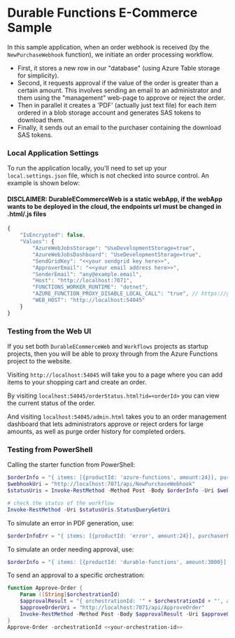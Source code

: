 # Durable Functions E-Commerce Sample

In this sample application, when an order webhook is received (by the `NewPurchaseWebhook` function), we initiate an order processing workflow.

- First, it stores a new row in our "database" (using Azure Table storage for simplicity). 
- Second, it requests approval if the value of the order is greater than a certain amount. This involves sending an email to an administrator and them using the "management" web-page to approve or reject the order.
- Then in parallel it creates a 'PDF' (actually just text file) for each item ordered in a blob storage account and generates SAS tokens to download them. 
- Finally, it sends out an email to the purchaser containing the download SAS tokens.

### Local Application Settings

To run the application locally, you'll need to set up your `local.settings.json` file, which is not checked into source control. An example is shown below:

#### DISCLAIMER: DurableECommerceWeb is a static webApp, if the webApp wants to be deployed in the cloud, the endpoints url must be changed in .html/.js files

```javascript
{
    "IsEncrypted": false,
    "Values": {
        "AzureWebJobsStorage": "UseDevelopmentStorage=true",
        "AzureWebJobsDashboard": "UseDevelopmentStorage=true",
        "SendGridKey": "<<your sendgrid key here>>",
        "ApproverEmail": "<<your email address here>>",
        "SenderEmail": "any@example.email",
        "Host": "http://localhost:7071",
        "FUNCTIONS_WORKER_RUNTIME": "dotnet",
        "AZURE_FUNCTION_PROXY_DISABLE_LOCAL_CALL": "true", // https://github.com/Azure/azure-functions-core-tools/issues/319
        "WEB_HOST": "http://localhost:54045"
    }
}
```

### Testing from the Web UI

If you set both `DurableECommerceWeb` and `Workflows` projects as startup projects, then you will be able to proxy through from the Azure Functions project to the website.

Visiting `http://localhost:54045` will take you to a page where you can add items to your shopping cart and create an order.

By visiting `localhost:54045/orderStatus.html?id=<orderId>` you can view the current status of the order.

And visiting `localhost:54045/admin.html` takes you to an order management dashboard that lets administrators approve or reject orders for large amounts, as well as purge order history for completed orders.

### Testing from PowerShell

Calling the starter function from PowerShell: 

```powershell
$orderInfo = "{ items: [{productId: 'azure-functions', amount:24}], purchaserEmail:'your@email.com' }"
$webhookUri = "http://localhost:7071/api/NewPurchaseWebhook"
$statusUris = Invoke-RestMethod -Method Post -Body $orderInfo -Uri $webhookUri

# check the status of the workflow
Invoke-RestMethod -Uri $statusUris.StatusQueryGetUri
```

To simulate an error in PDF generation, use:
```powershell
$orderInfoErr = "{ items: [{productId: 'error', amount:24}], purchaserEmail:'your@email.com' }"
```

To simulate an order needing approval, use:

```powershell
$orderInfo = "{ items: [{productId: 'durable-functions', amount:3000}], purchaserEmail:'your@email.com' }"
```

To send an approval to a specific orchestration:

```powershell
function Approve-Order {
    Param ([String]$orchestrationId)
    $approvalResult = "{ orchestrationId: '" + $orchestrationId + "', approved:true }"
    $approveOrderUri = "http://localhost:7071/api/ApproveOrder"
    Invoke-RestMethod -Method Post -Body $approvalResult -Uri $approveOrderUri
}
Approve-Order -orchestrationId <<your-orchestration-id>>
```

